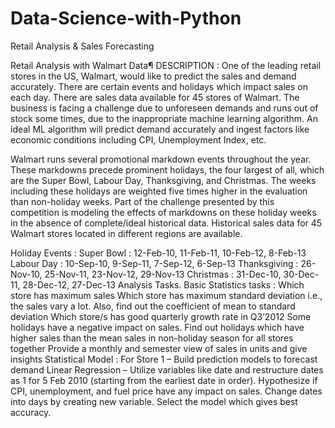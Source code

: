 # Data-Science-with-Python
Retail Analysis &amp; Sales Forecasting 

Retail Analysis with Walmart Data¶
DESCRIPTION :
One of the leading retail stores in the US, Walmart, would like to predict the sales and demand accurately. There are certain events and holidays which impact sales on each day. There are sales data available for 45 stores of Walmart. The business is facing a challenge due to unforeseen demands and runs out of stock some times, due to the inappropriate machine learning algorithm. An ideal ML algorithm will predict demand accurately and ingest factors like economic conditions including CPI, Unemployment Index, etc.

Walmart runs several promotional markdown events throughout the year. These markdowns precede prominent holidays, the four largest of all, which are the Super Bowl, Labour Day, Thanksgiving, and Christmas. The weeks including these holidays are weighted five times higher in the evaluation than non-holiday weeks. Part of the challenge presented by this competition is modeling the effects of markdowns on these holiday weeks in the absence of complete/ideal historical data. Historical sales data for 45 Walmart stores located in different regions are available.

Holiday Events :
Super Bowl : 12-Feb-10, 11-Feb-11, 10-Feb-12, 8-Feb-13
Labour Day : 10-Sep-10, 9-Sep-11, 7-Sep-12, 6-Sep-13
Thanksgiving : 26-Nov-10, 25-Nov-11, 23-Nov-12, 29-Nov-13
Christmas : 31-Dec-10, 30-Dec-11, 28-Dec-12, 27-Dec-13
Analysis Tasks.
Basic Statistics tasks :
Which store has maximum sales
Which store has maximum standard deviation i.e., the sales vary a lot. Also, find out the coefficient of mean to standard deviation
Which store/s has good quarterly growth rate in Q3’2012
Some holidays have a negative impact on sales. Find out holidays which have higher sales than the mean sales in non-holiday season for all stores together
Provide a monthly and semester view of sales in units and give insights
Statistical Model :
For Store 1 – Build prediction models to forecast demand
Linear Regression – Utilize variables like date and restructure dates as 1 for 5 Feb 2010 (starting from the earliest date in order). Hypothesize if CPI, unemployment, and fuel price have any impact on sales.
Change dates into days by creating new variable.
Select the model which gives best accuracy.


